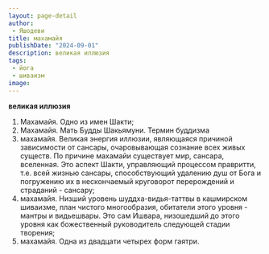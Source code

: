 ```yaml
---
layout: page-detail
author:
 - Яшодеви
title: махамайя
publishDate: "2024-09-01"
description: великая иллюзия
tags:
 - йога
 - шиваизм
image: 
---
```


__великая иллюзия__
1) Махамайя. Одно из имен Шакти;
2) Махамайя. Мать Будды Шакьямуни.
 Термин буддизма
3) махамайя. Великая энергия иллюзии, являющаяся причиной зависимости от сансары, очаровывающая сознание всех живых существ. По причине махамайи существует мир, сансара, вселенная. Это аспект Шакти, управляющий процессом правритти, т.е. всей жизнью сансары, способствующий удалению душ от Бога и погружению их в нескончаемый круговорот перерождений и страданий - сансару;
4) махамайя. Низший уровень шуддха-видья-таттвы в кашмирском шиваизме, план чистого многообразия, обитатели этого уровня - мантры и видьешвары. Это сам Ишвара, низошедший до этого уровня как божественный руководитель следующей стадии творения;
5) махамайя. Одна из двадцати четырех форм гаятри.

